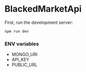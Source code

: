 # BlackedMarketApi

First, run the development server:

```bash
npm run dev
```

### ENV variables

- MONGO_URI
- API_KEY
- PUBLIC_URL
